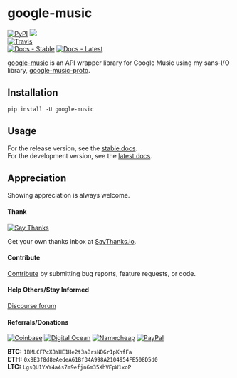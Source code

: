 # google-music

[![PyPI](https://img.shields.io/pypi/v/google-music.svg?label=PyPI)](https://pypi.org/project/google-music/)
![](https://img.shields.io/badge/Python-3.6%2B-blue.svg)  
[![Travis](https://img.shields.io/travis/thebigmunch/google-music.svg?label=Travis)](https://travis-ci.org/thebigmunch/google-music)  
[![Docs - Stable](https://img.shields.io/readthedocs/google-music/stable.svg?label=Docs%20%28Stable%29)](https://google-music.readthedocs.io/en/stable/)
[![Docs - Latest](https://img.shields.io/readthedocs/google-music/latest.svg?label=Docs%20%28Latest%29)](https://google-music.readthedocs.io/en/latest/)

[google-music](https://github.com/thebigmunch/google-music) is an API wrapper library for Google Music using my sans-I/O library,
[google-music-proto](https://github.com/thebigmunch/google-music-proto).


## Installation

``pip install -U google-music``


## Usage

For the release version, see the [stable docs](https://google-music.readthedocs.io/en/stable/).  
For the development version, see the [latest docs](https://google-music.readthedocs.io/en/latest/).


## Appreciation

Showing appreciation is always welcome.

#### Thank

[![Say Thanks](https://img.shields.io/badge/thank-thebigmunch-blue.svg?style=flat-square)](https://saythanks.io/to/thebigmunch)

Get your own thanks inbox at [SayThanks.io](https://saythanks.io/).

#### Contribute

[Contribute](https://github.com/thebigmunch/google-music/blob/master/.github/CONTRIBUTING.md) by submitting bug reports, feature requests, or code.

#### Help Others/Stay Informed

[Discourse forum](https://forum.thebigmunch.me/)

#### Referrals/Donations

[![Coinbase](https://img.shields.io/badge/Coinbase-referral-orange.svg?style=flat-square)](https://www.coinbase.com/join/52502f01e0fdd4d3ef000253) [![Digital Ocean](https://img.shields.io/badge/Digital_Ocean-referral-orange.svg?style=flat-square)](https://m.do.co/c/3823208a0597) [![Namecheap](https://img.shields.io/badge/Namecheap-referral-orange.svg?style=flat-square)](https://www.namecheap.com/?aff=67208) [![PayPal](https://img.shields.io/badge/PayPal-donate-brightgreen.svg?style=flat-square)](https://www.paypal.com/cgi-bin/webscr?cmd=_donations&business=DHDVLSYW8V8N4&lc=US&item_name=thebigmunch&currency_code=USD)

**BTC:** ``1BMLCFPcX8YHE1He2t3aBrsNDGr1pKhfFa``  
**ETH:** ``0x8E3f8d8eAedeA61Bf34A998A2104954FE508D5d0``  
**LTC:** ``LgsQU1YaY4a4s7m9efjn6m35XhVEpW1xoP``
